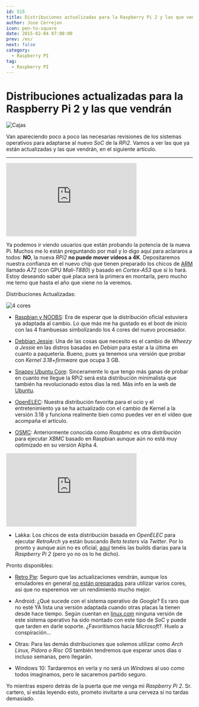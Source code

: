 ```yaml
---
id: 515
title: Distribuciones actualizadas para la Raspberry Pi 2 y las que vendrán
author: Jose Cerrejon
icon: pen-to-square
date: 2015-02-04 07:00:00
prev: /es/
next: false
category:
  - Raspberry PI
tag:
  - Raspberry PI
---
```


# Distribuciones actualizadas para la Raspberry Pi 2 y las que vendrán

![Cajas](/images/2015/02/boxes.jpg)

Van apareciendo poco a poco las necesarias revisiones de los sistemas operativos para adaptarse al nuevo *SoC* de la *RPi2*. Vamos a ver las que ya están actualizadas y las que vendrán, en el siguiente artículo.

- - -
<iframe width="352" height="198" src="https://www.youtube.com/embed/xq0u_1MO8qE?rel=0" frameborder="0" allowfullscreen></iframe>

Ya podemos ir viendo usuarios que están probando la potencia de la nueva Pi. Muchos me lo están preguntando por mail y lo digo aquí para aclararos a todos: **NO**, la nueva *RPi2* **no puede mover vídeos a 4K**. Depositaremos nuestra confianza en el nuevo chip que tienen preparado los chicos de [ARM](http://www.theverge.com/2015/2/3/7971561/ARM-new-2016-processors-cortex-a72) llamado *A72* (con GPU *Mali-T880*) y basado en *Cortex-A53* que sí lo hará. Estoy deseando saber qué placa será la primera en montarla, pero mucho me temo que hasta el año que viene no la veremos.

Distribuciones Actualizadas:

![4 cores](/images/2015/02/4cores.jpg)

* [Raspbian y NOOBS](http://www.raspberrypi.org/downloads/): Era de esperar que la distribución oficial estuviera ya adaptada al cambio. Lo que más me ha gustado es el boot de inicio con las 4 frambuesas simbolizando los 4 cores del nuevo procesador. 

* [Debbian Jessie](http://sjoerd.luon.net/posts/2015/02/debian-jessie-on-rpi2/): Una de las cosas que necesito es el cambio de *Wheezy a Jessie* en las distros basadas en *Debian* para estar a la última en cuanto a paquetería. Bueno, pues ya tenemos una versión que probar con *Kernel 3.18+firmware* que ocupa 3 GB.

* [Snappy Ubuntu Core](http://www.raspberrypi.org/downloads/): Sinceramente lo que tengo más ganas de probar en cuanto me llegue la RPi2 será esta distribución minimalista que también ha revolucionado estos días la red. Más info en la web de [Ubuntu](http://developer.ubuntu.com/en/snappy/).

* [OpenELEC](http://openelec.tv/news/22-releases/154-openelec-5-0-1-released): Nuestra distribución favorita para el ocio y el entretenimiento ya se ha actualizado con el cambio de Kernel a la versión 3.18 y funciona realmente bien como puedes ver en el vídeo que acompaña el artículo. 

* [OSMC](https://osmc.tv/2015/02/raspberry-pi-2-released-with-osmc-support/): Anteriormente conocida como *Raspbmc* es otra distribución para ejecutar *XBMC* basado en Raspbian aunque aún no está muy optimizado en su versión Alpha 4.

<iframe width="352" height="198" src="https://www.youtube.com/embed/R8FuEXmL34s?rel=0" frameborder="0" allowfullscreen></iframe>

* Lakka: Los chicos de esta distribución basada en *OpenELEC* para ejecutar *RetroArch* ya están buscando *Beta testers* vía *Twitter*. Por lo pronto y aunque aún no es oficial, [aquí](http://sources.lakka.tv/nightly/RPi2.arm/) tenéis las builds diarias para la *Raspberry Pi 2* (pero yo no os lo he dicho).

Pronto disponibles:

* [Retro Pie](http://blog.petrockblock.com/retropie/): Seguro que las actualizaciones vendrán, aunque los emuladores en general [no están preparados](https://github.com/petrockblog/RetroPie-Setup/issues/628) para utilizar varios cores, así que no esperemos ver un rendimiento mucho mejor.

* Android: ¿Qué sucede con el sistema operativo de *Google*? Es raro que no esté YA lista una versión adaptada cuando otras placas la tienen desde hace tiempo. Según cuentan en [linux.com](http://www.linux.com/news/embedded-mobile/mobile-linux/807087-faster-raspberry-pi-2-says-yes-to-ubuntu-and-windows-but-wheres-android) ninguna versión de este sistema operativo ha sido montado con este tipo de *SoC* y puede que tarden en darle soporte. ¿Favoritismos hacia *Microsoft*?. Huelo a conspiración...

* Otras: Para las demás distribuciones que solemos utilizar como *Arch Linux, Pidora o Risc OS* también tendremos que esperar unos días o incluso semanas, pero llegarán.

* Windows 10: Tardaremos en verla y no será un *Windows* al uso como todos imaginamos, pero le sacaremos partido seguro.

Yo mientras espero detrás de la puerta que me venga mi *Raspberry Pi 2*. Sr. cartero, si estás leyendo esto, prometo invitarte a una cerveza si no tardas demasiado.